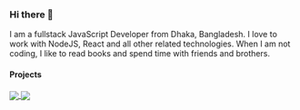 ### Hi there 👋

I am a fullstack JavaScript Developer from Dhaka, Bangladesh. I love to work with NodeJS, React and all other related technologies. When I am not coding, I like to read books and spend time with friends and brothers.


#### Projects

<a href="https://github.com/sh4hids/prayertiming" >
  <!-- Change the `github-readme-stats.anuraghazra1.vercel.app` to `github-readme-stats.vercel.app`  -->
  <img align="center" src="https://github-readme-stats-anuraghazra1.vercel.app/api/pin/?username=sh4hids&repo=prayertiming&theme=dark" />
</a>


<a href="https://github.com/sh4hids/prayertiming-cli">
  <!-- Change the `github-readme-stats.anuraghazra1.vercel.app` to `github-readme-stats.vercel.app`  -->
  <img align="center" src="https://github-readme-stats-anuraghazra1.vercel.app/api/pin/?username=sh4hids&repo=prayertiming-cli&theme=dark" />
</a> 
